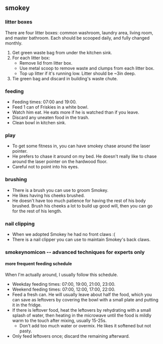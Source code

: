 ## smokey

### litter boxes

There are four litter boxes: common washroom, laundry area, living room, and
master bathroom. Each should be scooped daily, and fully changed monthly.

1. Get green waste bag from under the kitchen sink.
2. For each litter box:
   - Remove lid from litter box.
   - Use metal scoop to remove waste and clumps from each litter box.
   - Top up litter if it's running low. Litter should be ~3in deep.
3. Tie green bag and discard in building's waste chute.

### feeding

- Feeding times: 07:00 and 19:00.
- Feed 1 can of Friskies in a white bowl.
- Watch him eat. He eats more if he is watched than if you leave.
- Discard any uneaten food in the trash.
- Clean bowl in kitchen sink.

### play

- To get some fitness in, you can have smokey chase around the laser pointer.
- He prefers to chase it around on my bed. He doesn't really like to chase
  around the laser pointer on the hardwood floor.
- Careful not to point into his eyes.

### brushing

- There is a brush you can use to groom Smokey.
- He likes having his cheeks brushed.
- He doesn't have too much patience for having the rest of his body brushed.
  Brush his cheeks a lot to build up good will, then you can go for the rest of
  his length.

### nail clipping

- When we adopted Smokey he had no front claws :(
- There is a nail clipper you can use to maintain Smokey's back claws.

### smokeynomicon -- advanced techniques for experts only

#### more frequent feeding schedule

When I'm actually around, I usually follow this schedule.

- Weekday feeding times: 07:00, 19:00, 21:00, 23:00.
- Weekend feeding times: 07:00, 12:00, 17:00, 22:00.
- Feed a fresh can. He will usually leave about half the food, which you can
  save as leftovers by covering the bowl with a small plate and putting it in
  the fridge.
- If there is leftover food, heat the leftovers by rehydrating with a small
  splash of water, then heating in the microwave until the food is mildly warm
  to the touch after mixing, usually 15-25s.
   - Don't add too much water or overmix. He likes it softened but not pasty.
- Only feed leftovers once; discard the remaining afterward.
